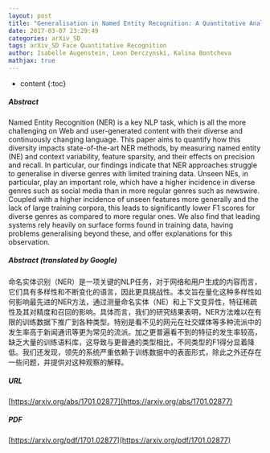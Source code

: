 ```yaml
---
layout: post
title: "Generalisation in Named Entity Recognition: A Quantitative Analysis"
date: 2017-03-07 23:29:49
categories: arXiv_SD
tags: arXiv_SD Face Quantitative Recognition
author: Isabelle Augenstein, Leon Derczynski, Kalina Bontcheva
mathjax: true
---
```


* content
{:toc}

##### Abstract
Named Entity Recognition (NER) is a key NLP task, which is all the more challenging on Web and user-generated content with their diverse and continuously changing language. This paper aims to quantify how this diversity impacts state-of-the-art NER methods, by measuring named entity (NE) and context variability, feature sparsity, and their effects on precision and recall. In particular, our findings indicate that NER approaches struggle to generalise in diverse genres with limited training data. Unseen NEs, in particular, play an important role, which have a higher incidence in diverse genres such as social media than in more regular genres such as newswire. Coupled with a higher incidence of unseen features more generally and the lack of large training corpora, this leads to significantly lower F1 scores for diverse genres as compared to more regular ones. We also find that leading systems rely heavily on surface forms found in training data, having problems generalising beyond these, and offer explanations for this observation.

##### Abstract (translated by Google)
命名实体识别（NER）是一项关键的NLP任务，对于网络和用户生成的内容而言，它们具有多样性和不断变化的语言，因此更具挑战性。本文旨在量化这种多样性如何影响最先进的NER方法，通过测量命名实体（NE）和上下文变异性，特征稀疏性及其对精度和召回的影响。具体而言，我们的研究结果表明，NER方法难以在有限的训练数据下推广到各种类型。特别是看不见的网元在社交媒体等多种流派中的发生率高于新闻通讯等更为常见的流派。加之更普遍看不到的特征的发生率较高，缺乏大量的训练语料库，这导致与更普通的类型相比，不同类型的F1得分显着降低。我们还发现，领先的系统严重依赖于训练数据中的表面形式，除此之外还存在一些问题，并提供对这种观察的解释。

##### URL
[https://arxiv.org/abs/1701.02877](https://arxiv.org/abs/1701.02877)

##### PDF
[https://arxiv.org/pdf/1701.02877](https://arxiv.org/pdf/1701.02877)

